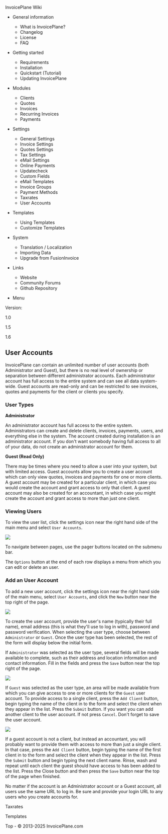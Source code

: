 
InvoicePlane Wiki

* General information
  
  + What is InvoicePlane?
  + Changelog
  + License
  + FAQ
* Getting started
  
  + Requirements
  + Installation
  + Quickstart (Tutorial)
  + Updating InvoicePlane
* Modules
  
  + Clients
  + Quotes
  + Invoices
  + Recurring Invoices
  + Payments
* Settings
  
  + General Settings
  + Invoice Settings
  + Quotes Settings
  + Tax Settings
  + eMail Settings
  + Online Payments
  + Updatecheck
  + Custom Fields
  + eMail Templates
  + Invoice Groups
  + Payment Methods
  + Taxrates
  + User Accounts
* Templates
  
  + Using Templates
  + Customize Templates
* System
  
  + Translation / Localization
  + Importing Data
  + Upgrade from FusionInvoice
* Links 
  + Website
  + Community Forums
  + Github Repository


* Menu

Version:

1.0


1.5


1.6




User Accounts
-------------

InvoicePlane can contain an unlimited number of user accounts (both Administrator and Guest), but there is no
real level of ownership or separation between different administrator accounts. Each administrator account has
full access to the entire system and can see all data system-wide. Guest accounts are read-only and can be
restricted to see invoices, quotes and payments for the client or clients you specify.

### User Types

**Administrator**

An administrator account has full access to the entire system. Administrators can create and delete clients,
invoices, payments, users, and everything else in the system. The account created during installation is an
administrator account. If you don't want somebody having full access to all of your data, do not create an
administrator account for them.

**Guest (Read Only)**

There may be times where you need to allow a user into your system, but with limited access. Guest accounts allow
you to create a user account which can only view quotes, invoices and payments for one or more clients. A guest
account may be created for a particular client, in which case you would create the account and grant access to
only that client. A guest account may also be created for an accountant, in which case you might create the
account and grant access to more than just one client.

###
### Viewing Users

To view the user list, click the settings icon  near the right hand side
of the main menu and select `User Accounts`.


![](//invoiceplane.com/content/screenshots/web_thumb/ip_useraccounts.jpg)


To navigate between pages, use the pager buttons located on the submenu bar.

The `Options` button at the end of each row displays a menu from which you can edit or delete an user.

### Add an User Account

To add a new user account, click the settings icon  near the right hand
side of the main menu, select `User Accounts`, and click the `New` button near the top
right of the page.


![](//invoiceplane.com/content/screenshots/web_thumb/ip_useraccounts_form.jpg)


To create the user account, provide the user's name (typically their full name), email address (this is what
they'll use to log in with), password and password verification. When selecting the user type, choose between
`Administrator` or `Guest`. Once the user type has been selected, the rest of the form
will display below the initial form.

If `Administrator` was selected as the user type, several fields will be made available to complete,
such as their address and location information and contact information. Fill in the fields and press the `Save` button near the top right of the page.


![](//invoiceplane.com/content/screenshots/web_thumb/ip_useraccounts_form.jpg)


If `Guest` was selected as the user type, an area will be made available from which you can give
access to one or more clients for the `Guest` user account. To provide access to a single client,
press the `Add Client` button, begin typing the name of the client in to the form and select the
client when they appear in the list. Press the `Submit` button. If you want you can add
another client to the user account. If not press `Cancel`. Don't forget to save the user
account.


![](//invoiceplane.com/content/screenshots/web_thumb/ip_useraccounts_add_client.jpg)


If a guest account is not a client, but instead an accountant, you will probably want to provide them with access
to more than just a single client. In that case, press the `Add Client` button, begin typing the name
of the first client in to the form and select the client when they appear in the list. Press the `Submit` button and begin typing the next client name. Rinse, wash and repeat until
each client the guest should have access to has been added to the list. Press the Close button and then press
the `Save` button near the top of the page when finished.

No matter if the account is an Administrator account or a Guest account, all users use the same URL to log in. Be
sure and provide your login URL to any users who you create accounts for.

Taxrates

Templates

 
 Top - © 2013-2025 InvoicePlane.com


